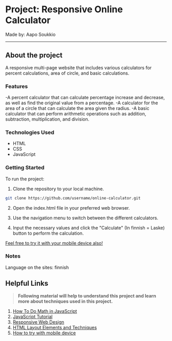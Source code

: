 # Project: Responsive Online Calculator

Made by: Aapo Soukkio

***

## About the project

A responsive multi-page website that includes various calculators for percent calculations, area of circle, and basic calculations.

### Features

-A percent calculator that can calculate percentage increase and decrease, as well as find the original value from a percentage.
-A calculator for the area of a circle that can calculate the area given the radius.
-A basic calculator that can perform arithmetic operations such as addition, subtraction, multiplication, and division.

### Technologies Used

- HTML
- CSS
- JavaScript

### Getting Started

To run the project:

1. Clone the repository to your local machine.

```sh
git clone https://github.com/username/online-calculator.git
```
2. Open the index.html file in your preferred web browser.

3. Use the navigation menu to switch between the different calculators.

4. Input the necessary values and click the "Calculate" (In finnish = Laske) button to perform the calculation.

[Feel free to try it with your mobile device also!](https://www.youtube.com/watch?v=uRYHX4EwYYA)

### Notes

Language on the sites: finnish 

## Helpful Links

> **Following material will help to understand this project and learn more about techniques used in this project.**


1.  [How To Do Math in JavaScript](https://www.digitalocean.com/community/tutorials/how-to-do-math-in-javascript-with-operators)
2.  [JavaScript Tutorial](https://www.w3schools.com/js/)
3.  [Responsive Web Design](https://www.w3schools.com/css/css_rwd_intro.asp)
4.  [HTML Layout Elements and Techniques](https://www.w3schools.com/html/html_layout.asp)
5.  [How to try with mobile device](https://www.youtube.com/watch?v=uRYHX4EwYYA)
